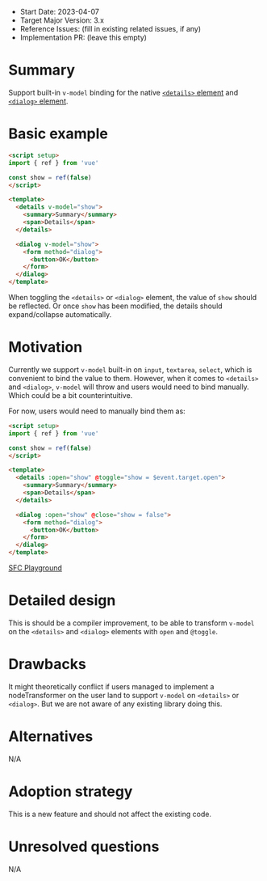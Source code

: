 - Start Date: 2023-04-07
- Target Major Version: 3.x
- Reference Issues: (fill in existing related issues, if any)
- Implementation PR: (leave this empty)

# Summary

Support built-in `v-model` binding for the native [`<details>` element](https://developer.mozilla.org/en-US/docs/Web/HTML/Element/details) and [`<dialog>` element](https://developer.mozilla.org/en-US/docs/Web/HTML/Element/dialog).

# Basic example

```html
<script setup>
import { ref } from 'vue'

const show = ref(false)
</script>

<template>
  <details v-model="show">
    <summary>Summary</summary>
    <span>Details</span>
  </details>

  <dialog v-model="show">
    <form method="dialog">
      <button>OK</button>
    </form>
  </dialog>
</template>
```

When toggling the `<details>` or `<dialog>` element, the value of `show` should be reflected. Or once `show` has been modified, the details should expand/collapse automatically. 

# Motivation

Currently we support `v-model` built-in on `input`, `textarea`, `select`, which is convenient to bind the value to them. However, when it comes to `<details>` and `<dialog>`, `v-model` will throw and users would need to bind manually. Which could be a bit counterintuitive.

For now, users would need to manually bind them as:

```html
<script setup>
import { ref } from 'vue'

const show = ref(false)
</script>

<template>
  <details :open="show" @toggle="show = $event.target.open">
    <summary>Summary</summary>
    <span>Details</span>
  </details>

  <dialog :open="show" @close="show = false">
    <form method="dialog">
      <button>OK</button>
    </form>
  </dialog>
</template>
```

[SFC Playground](https://play.vuejs.org/#eNplUDtPwzAQ/iuHhVRYkj1KoyKxMTDA6MWkl9TCL9mXIhTlv+NHmhZ1sr677+Wb2Ytz1XlC1rA29F46goA0uY4bqZ31BDN4HGCBwVsNu0jdccNNb02I1JP9gX0iPA1CBXzmpq2LTTSIgFA7JQgjAmi/JiJr4NAr2X/vOVvlD+nlLHMAPu04KmxgntN4WbKyLtJMyYMjkpAqQGMdmtWKMzhQVl+9H/GMhioSfkSqEnkLasOktfC/3Ud5Y/N1cNk7YbrXEhSXCZUya/hNGymUHe/K9MqGmy75RNf4wXoNGulkj5FTLLbtdq3u/e3f71N+Ul6qZFkEbb3dmi1/qxufeg==)

# Detailed design

This is should be a compiler improvement, to be able to transform `v-model` on the `<details>` and `<dialog>` elements with `open` and `@toggle`.

# Drawbacks

It might theoretically conflict if users managed to implement a nodeTransformer on the user land to support `v-model` on `<details>` or `<dialog>`. But we are not aware of any existing library doing this.

# Alternatives

N/A

# Adoption strategy

This is a new feature and should not affect the existing code.

# Unresolved questions

N/A
